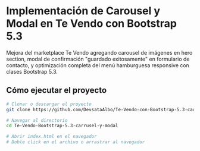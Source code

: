 # Implementación de Carousel y Modal en Te Vendo con Bootstrap 5.3

Mejora del marketplace Te Vendo agregando carousel de imágenes en hero section, modal de confirmación "guardado exitosamente" en formulario de contacto, y optimización completa del menú hamburguesa responsive con clases Bootstrap 5.3.

## Cómo ejecutar el proyecto

```bash
# Clonar o descargar el proyecto
git clone https://github.com/DevsataAlbo/Te-Vendo-con-Bootstrap-5.3-carrusel-y-modal.git

# Navegar al directorio
cd Te-Vendo-Bootstrap-5.3-carrusel-y-modal

# Abrir index.html en el navegador
# Doble click en el archivo o arrastrar al navegador
```



 